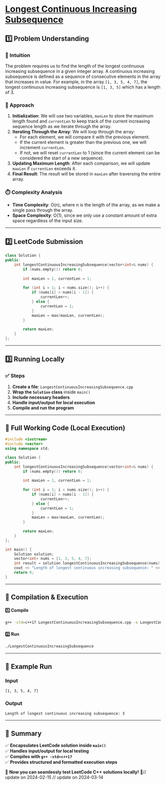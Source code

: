 # **[Longest Continuous Increasing Subsequence](https://leetcode.com/problems/longest-continuous-increasing-subsequence/description/)**  

## **1️⃣ Problem Understanding**  
### **📌 Intuition**  
The problem requires us to find the length of the longest continuous increasing subsequence in a given integer array. A continuous increasing subsequence is defined as a sequence of consecutive elements in the array that increases in value. For example, in the array `[1, 3, 5, 4, 7]`, the longest continuous increasing subsequence is `[1, 3, 5]` which has a length of 3.

### **🚀 Approach**  
1. **Initialization**: We will use two variables, `maxLen` to store the maximum length found and `currentLen` to keep track of the current increasing sequence length as we iterate through the array.
2. **Iterating Through the Array**: We will loop through the array:
   - For each element, we will compare it with the previous element.
   - If the current element is greater than the previous one, we will increment `currentLen`. 
   - If not, we will reset `currentLen` to 1 (since the current element can be considered the start of a new sequence).
3. **Updating Maximum Length**: After each comparison, we will update `maxLen` if `currentLen` exceeds it.
4. **Final Result**: The result will be stored in `maxLen` after traversing the entire array.

### **⏱️ Complexity Analysis**  
- **Time Complexity**: O(n), where n is the length of the array, as we make a single pass through the array.  
- **Space Complexity**: O(1), since we only use a constant amount of extra space regardless of the input size.

---  

## **2️⃣ LeetCode Submission**  
```cpp
class Solution {
public:
    int longestContinuousIncreasingSubsequence(vector<int>& nums) {
        if (nums.empty()) return 0;
        
        int maxLen = 1, currentLen = 1;
        
        for (int i = 1; i < nums.size(); i++) {
            if (nums[i] > nums[i - 1]) {
                currentLen++;
            } else {
                currentLen = 1;
            }
            maxLen = max(maxLen, currentLen);
        }
        
        return maxLen;
    }
};
```  

---  

## **3️⃣ Running Locally**  
### **✅ Steps**  
1. **Create a file**: `LongestContinuousIncreasingSubsequence.cpp`  
2. **Wrap the `Solution` class** inside `main()`  
3. **Include necessary headers**  
4. **Handle input/output for local execution**  
5. **Compile and run the program**  

---  

## **📝 Full Working Code (Local Execution)**  
```cpp
#include <iostream>
#include <vector>
using namespace std;

class Solution {
public:
    int longestContinuousIncreasingSubsequence(vector<int>& nums) {
        if (nums.empty()) return 0;
        
        int maxLen = 1, currentLen = 1;
        
        for (int i = 1; i < nums.size(); i++) {
            if (nums[i] > nums[i - 1]) {
                currentLen++;
            } else {
                currentLen = 1;
            }
            maxLen = max(maxLen, currentLen);
        }
        
        return maxLen;
    }
};

int main() {
    Solution solution;
    vector<int> nums = {1, 3, 5, 4, 7};
    int result = solution.longestContinuousIncreasingSubsequence(nums);
    cout << "Length of longest continuous increasing subsequence: " << result << endl;
    return 0;
}
```  

---  

## **🔧 Compilation & Execution**  
#### **1️⃣ Compile**  
```bash
g++ -std=c++17 LongestContinuousIncreasingSubsequence.cpp -o LongestContinuousIncreasingSubsequence
```  

#### **2️⃣ Run**  
```bash
./LongestContinuousIncreasingSubsequence
```  

---  

## **🎯 Example Run**  
### **Input**  
```
[1, 3, 5, 4, 7]
```  
### **Output**  
```
Length of longest continuous increasing subsequence: 3
```  

---  

## **📌 Summary**  
✅ **Encapsulates LeetCode solution inside `main()`**  
✅ **Handles input/output for local testing**  
✅ **Compiles with `g++ -std=c++17`**  
✅ **Provides structured and formatted execution steps**  

🚀 **Now you can seamlessly test LeetCode C++ solutions locally!** 🚀// update on 2024-02-15
// update on 2024-03-14
